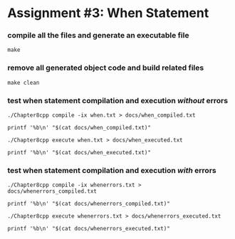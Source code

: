 # Assignment #3: When Statement


### compile all the files and generate an executable file
    make


### remove all generated object code and build related files

    make clean


### test when statement compilation and execution *_without_* errors

    ./Chapter8cpp compile -ix when.txt > docs/when_compiled.txt
    
    printf '%b\n' "$(cat docs/when_compiled.txt)"

    ./Chapter8cpp execute when.txt > docs/when_executed.txt

    printf '%b\n' "$(cat docs/when_executed.txt)"


### test when statement compilation and execution *_with_* errors

    ./Chapter8cpp compile -ix whenerrors.txt > docs/whenerrors_compiled.txt

    printf '%b\n' "$(cat docs/whenerrors_compiled.txt)"
    
    ./Chapter8cpp execute whenerrors.txt > docs/whenerrors_executed.txt

    printf '%b\n' "$(cat docs/whenerrors_executed.txt)"
